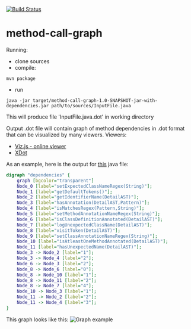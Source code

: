 [![Build Status](https://travis-ci.org/alex-zuy/method-call-graph.svg?branch=master)](https://travis-ci.org/alex-zuy/method-call-graph)
# method-call-graph

Running:
- clone sources
- compile:
```
mvn package
```
- run
```
java -jar target/method-call-graph-1.0-SNAPSHOT-jar-with-dependencies.jar path/to/sources/InputFile.java
```
This will produce file 'InputFile.java.dot' in working directory

Output .dot file will contain graph of method dependencies in .dot format that can be visualized by many viewers.
Viewers:
* [Viz.js - online viewer](http://mdaines.github.io/viz.js/)
* [XDot](https://github.com/jrfonseca/xdot.py)

As an example, here is the output for [this](https://github.com/sevntu-checkstyle/sevntu.checkstyle/blob/master/sevntu-checks/src/main/java/com/github/sevntu/checkstyle/checks/coding/NameConventionForJunit4TestClassesCheck.java) java file:
```dot
digraph "dependencies" {
	graph [bgcolor="transparent"]
	Node_0 [label="setExpectedClassNameRegex(String)"];
	Node_1 [label="getDefaultTokens()"];
	Node_2 [label="getIdentifierName(DetailAST)"];
	Node_3 [label="hasAnnotation(DetailAST,Pattern)"];
	Node_4 [label="isMatchesRegex(Pattern,String)"];
	Node_5 [label="setMethodAnnotationNameRegex(String)"];
	Node_6 [label="isClassDefinitionAnnotated(DetailAST)"];
	Node_7 [label="logUnexpectedClassName(DetailAST)"];
	Node_8 [label="visitToken(DetailAST)"];
	Node_9 [label="setClassAnnotationNameRegex(String)"];
	Node_10 [label="isAtleastOneMethodAnnotated(DetailAST)"];
	Node_11 [label="hasUnexpectedName(DetailAST)"];
	Node_3 -> Node_2 [label="1"];
	Node_3 -> Node_4 [label="2"];
	Node_6 -> Node_3 [label="2"];
	Node_8 -> Node_6 [label="0"];
	Node_8 -> Node_10 [label="1"];
	Node_8 -> Node_11 [label="2"];
	Node_8 -> Node_7 [label="4"];
	Node_10 -> Node_3 [label="1"];
	Node_11 -> Node_2 [label="2"];
	Node_11 -> Node_4 [label="3"];
}
```
 This graph looks like this:
 ![Graph example](http://pirat9600q.github.io/graph.png)
 
